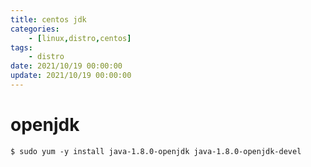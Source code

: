 ```yaml
---
title: centos jdk
categories: 
	- [linux,distro,centos]
tags:
	- distro
date: 2021/10/19 00:00:00
update: 2021/10/19 00:00:00
---
```


# openjdk

```shell
$ sudo yum -y install java-1.8.0-openjdk java-1.8.0-openjdk-devel
```

